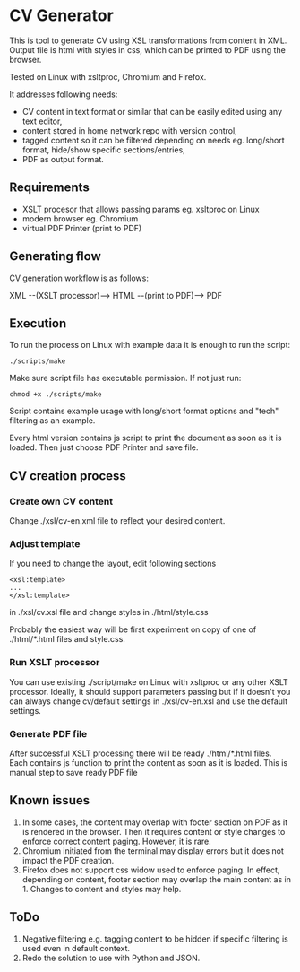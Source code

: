 # CV Generator

This is tool to generate CV using XSL transformations from content in XML. Output file is html with styles in css, which can be printed to PDF using the browser.

Tested on Linux with xsltproc, Chromium and Firefox.

It addresses following needs:
- CV content in text format or similar that can be easily edited using any text editor,
- content stored in home network repo with version control,
- tagged content so it can be filtered depending on needs eg. long/short format, hide/show specific sections/entries,
- PDF as output format.

## Requirements
- XSLT procesor that allows passing params eg. xsltproc on Linux
- modern browser eg. Chromium
- virtual PDF Printer (print to PDF)

## Generating flow
CV generation workflow is as follows:

XML --(XSLT processor)--> HTML --(print to PDF)--> PDF

## Execution
To run the process on Linux with example data it is enough to run the script:
```
./scripts/make
```
Make sure script file has executable permission. If not just run:
```
chmod +x ./scripts/make
```
Script contains example usage with long/short format options and "tech" filtering as an example.

Every html version contains js script to print the document as soon as it is loaded. Then just choose PDF Printer and save file.

## CV creation process

### Create own CV content
Change ./xsl/cv-en.xml file to reflect your desired content.

### Adjust template
If you need to change the layout, edit following sections
```
<xsl:template>
...
</xsl:template>
```
in  ./xsl/cv.xsl file and change styles in ./html/style.css

Probably the easiest way will be first experiment on copy of one of ./html/*.html files and style.css.

### Run XSLT processor
You can use existing ./script/make on Linux with xsltproc or any other XSLT processor. Ideally, it should support parameters passing but if it doesn't you can always change cv/default settings in ./xsl/cv-en.xsl and use the default settings.

### Generate PDF file
After successful XSLT processing there will be ready ./html/*.html files. Each contains js function to print the content as soon as it is loaded. This is manual step to save ready PDF file

## Known issues
1. In some cases, the content may overlap with footer section on PDF as it is rendered in the browser. Then it requires content or style changes to enforce correct content paging. However, it is rare.
2. Chromium initiated from the terminal may display errors but it does not impact the PDF creation.
3. Firefox does not support css widow used to enforce paging. In effect, depending on content, footer section may overlap the main content as in 1. Changes to content and styles may help.

## ToDo

1. Negative filtering e.g. tagging content to be hidden if specific filtering is used even in default context.
2. Redo the solution to use with Python and JSON.
